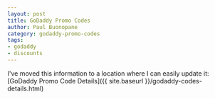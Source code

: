 ```yaml
---
layout: post
title: GoDaddy Promo Codes
author: Paul Buonopane
category: godaddy-promo-codes
tags:
- godaddy
- discounts
---
```

I've moved this information to a location where I can easily update it: [GoDaddy Promo Code Details]({{ site.baseurl }}/godaddy-codes-details.html)